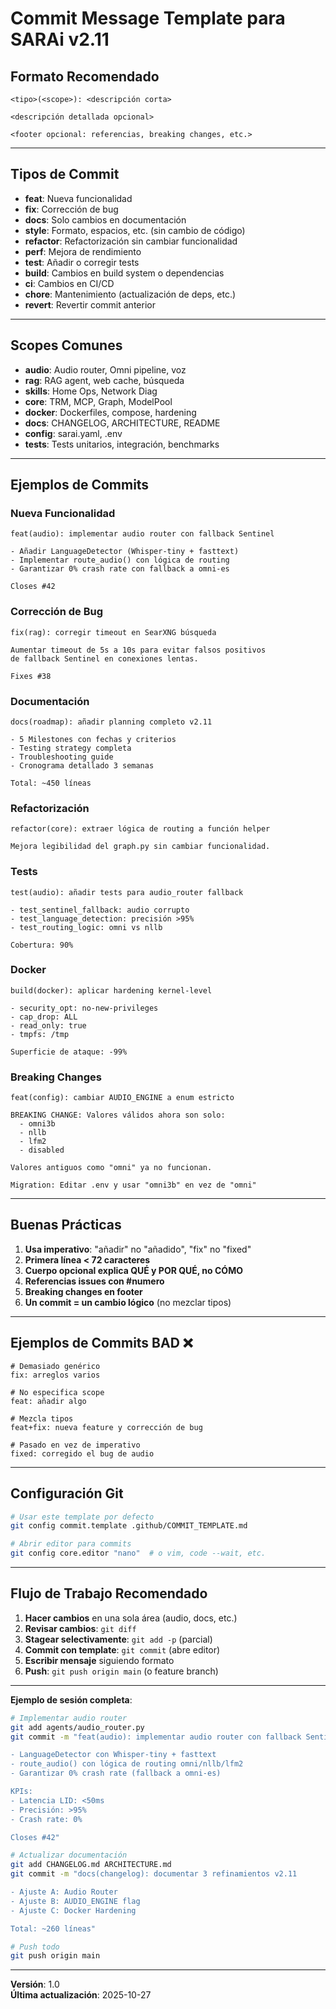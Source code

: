 # Commit Message Template para SARAi v2.11

## Formato Recomendado

```
<tipo>(<scope>): <descripción corta>

<descripción detallada opcional>

<footer opcional: referencias, breaking changes, etc.>
```

---

## Tipos de Commit

- **feat**: Nueva funcionalidad
- **fix**: Corrección de bug
- **docs**: Solo cambios en documentación
- **style**: Formato, espacios, etc. (sin cambio de código)
- **refactor**: Refactorización sin cambiar funcionalidad
- **perf**: Mejora de rendimiento
- **test**: Añadir o corregir tests
- **build**: Cambios en build system o dependencias
- **ci**: Cambios en CI/CD
- **chore**: Mantenimiento (actualización de deps, etc.)
- **revert**: Revertir commit anterior

---

## Scopes Comunes

- **audio**: Audio router, Omni pipeline, voz
- **rag**: RAG agent, web cache, búsqueda
- **skills**: Home Ops, Network Diag
- **core**: TRM, MCP, Graph, ModelPool
- **docker**: Dockerfiles, compose, hardening
- **docs**: CHANGELOG, ARCHITECTURE, README
- **config**: sarai.yaml, .env
- **tests**: Tests unitarios, integración, benchmarks

---

## Ejemplos de Commits

### Nueva Funcionalidad
```
feat(audio): implementar audio router con fallback Sentinel

- Añadir LanguageDetector (Whisper-tiny + fasttext)
- Implementar route_audio() con lógica de routing
- Garantizar 0% crash rate con fallback a omni-es

Closes #42
```

### Corrección de Bug
```
fix(rag): corregir timeout en SearXNG búsqueda

Aumentar timeout de 5s a 10s para evitar falsos positivos
de fallback Sentinel en conexiones lentas.

Fixes #38
```

### Documentación
```
docs(roadmap): añadir planning completo v2.11

- 5 Milestones con fechas y criterios
- Testing strategy completa
- Troubleshooting guide
- Cronograma detallado 3 semanas

Total: ~450 líneas
```

### Refactorización
```
refactor(core): extraer lógica de routing a función helper

Mejora legibilidad del graph.py sin cambiar funcionalidad.
```

### Tests
```
test(audio): añadir tests para audio_router fallback

- test_sentinel_fallback: audio corrupto
- test_language_detection: precisión >95%
- test_routing_logic: omni vs nllb

Cobertura: 90%
```

### Docker
```
build(docker): aplicar hardening kernel-level

- security_opt: no-new-privileges
- cap_drop: ALL
- read_only: true
- tmpfs: /tmp

Superficie de ataque: -99%
```

### Breaking Changes
```
feat(config): cambiar AUDIO_ENGINE a enum estricto

BREAKING CHANGE: Valores válidos ahora son solo:
  - omni3b
  - nllb
  - lfm2
  - disabled

Valores antiguos como "omni" ya no funcionan.

Migration: Editar .env y usar "omni3b" en vez de "omni"
```

---

## Buenas Prácticas

1. **Usa imperativo**: "añadir" no "añadido", "fix" no "fixed"
2. **Primera línea < 72 caracteres**
3. **Cuerpo opcional explica QUÉ y POR QUÉ, no CÓMO**
4. **Referencias issues con #numero**
5. **Breaking changes en footer**
6. **Un commit = un cambio lógico** (no mezclar tipos)

---

## Ejemplos de Commits BAD ❌

```
# Demasiado genérico
fix: arreglos varios

# No especifica scope
feat: añadir algo

# Mezcla tipos
feat+fix: nueva feature y corrección de bug

# Pasado en vez de imperativo
fixed: corregido el bug de audio
```

---

## Configuración Git

```bash
# Usar este template por defecto
git config commit.template .github/COMMIT_TEMPLATE.md

# Abrir editor para commits
git config core.editor "nano"  # o vim, code --wait, etc.
```

---

## Flujo de Trabajo Recomendado

1. **Hacer cambios** en una sola área (audio, docs, etc.)
2. **Revisar cambios**: `git diff`
3. **Stagear selectivamente**: `git add -p` (parcial)
4. **Commit con template**: `git commit` (abre editor)
5. **Escribir mensaje** siguiendo formato
6. **Push**: `git push origin main` (o feature branch)

---

**Ejemplo de sesión completa**:

```bash
# Implementar audio router
git add agents/audio_router.py
git commit -m "feat(audio): implementar audio router con fallback Sentinel

- LanguageDetector con Whisper-tiny + fasttext
- route_audio() con lógica de routing omni/nllb/lfm2
- Garantizar 0% crash rate (fallback a omni-es)

KPIs:
- Latencia LID: <50ms
- Precisión: >95%
- Crash rate: 0%

Closes #42"

# Actualizar documentación
git add CHANGELOG.md ARCHITECTURE.md
git commit -m "docs(changelog): documentar 3 refinamientos v2.11

- Ajuste A: Audio Router
- Ajuste B: AUDIO_ENGINE flag
- Ajuste C: Docker Hardening

Total: ~260 líneas"

# Push todo
git push origin main
```

---

**Versión**: 1.0  
**Última actualización**: 2025-10-27  
